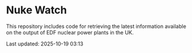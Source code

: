 # Nuke Watch

This repository includes code for retrieving the latest information available on the output of EDF nuclear power plants in the UK.

Last updated: 2025-10-19 03:13